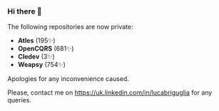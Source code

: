 ### Hi there 👋

The following repositories are now private:

- **Atles** (195✨)
- **OpenCQRS** (681✨)
- **Cledev** (3✨)
- **Weapsy** (754✨)

Apologies for any inconvenience caused.

Please, contact me on 
https://uk.linkedin.com/in/lucabriguglia for any queries.

<!--
**lucabriguglia/lucabriguglia** is a ✨ _special_ ✨ repository because its `README.md` (this file) appears on your GitHub profile.

Here are some ideas to get you started:

- 🔭 I’m currently working on ...
- 🌱 I’m currently learning ...
- 👯 I’m looking to collaborate on ...
- 🤔 I’m looking for help with ...
- 💬 Ask me about ...
- 📫 How to reach me: ...
- 😄 Pronouns: ...
- ⚡ Fun fact: ...
-->
